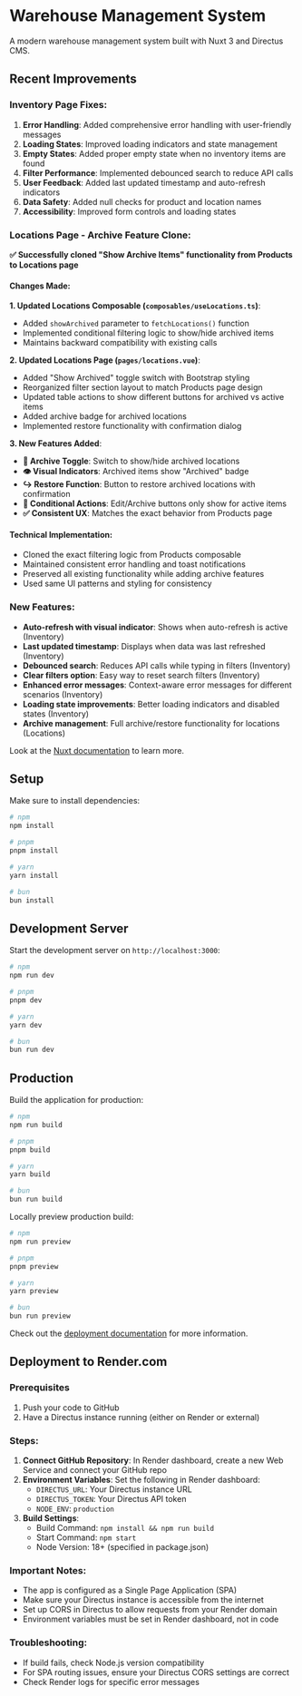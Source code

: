 # Warehouse Management System

A modern warehouse management system built with Nuxt 3 and Directus CMS.

## Recent Improvements

### Inventory Page Fixes:
1. **Error Handling**: Added comprehensive error handling with user-friendly messages
2. **Loading States**: Improved loading indicators and state management
3. **Empty States**: Added proper empty state when no inventory items are found
4. **Filter Performance**: Implemented debounced search to reduce API calls
5. **User Feedback**: Added last updated timestamp and auto-refresh indicators
6. **Data Safety**: Added null checks for product and location names
7. **Accessibility**: Improved form controls and loading states

### Locations Page - Archive Feature Clone:
**✅ Successfully cloned "Show Archive Items" functionality from Products to Locations page**

#### Changes Made:

**1. Updated Locations Composable (`composables/useLocations.ts`)**:
- Added `showArchived` parameter to `fetchLocations()` function
- Implemented conditional filtering logic to show/hide archived items
- Maintains backward compatibility with existing calls

**2. Updated Locations Page (`pages/locations.vue`)**:
- Added "Show Archived" toggle switch with Bootstrap styling
- Reorganized filter section layout to match Products page design
- Updated table actions to show different buttons for archived vs active items
- Added archive badge for archived locations
- Implemented restore functionality with confirmation dialog

**3. New Features Added**:
- **🔄 Archive Toggle**: Switch to show/hide archived locations
- **👁️ Visual Indicators**: Archived items show "Archived" badge
- **↪️ Restore Function**: Button to restore archived locations with confirmation
- **🎯 Conditional Actions**: Edit/Archive buttons only show for active items
- **✅ Consistent UX**: Matches the exact behavior from Products page

#### Technical Implementation:
- Cloned the exact filtering logic from Products composable
- Maintained consistent error handling and toast notifications
- Preserved all existing functionality while adding archive features
- Used same UI patterns and styling for consistency

### New Features:
- **Auto-refresh with visual indicator**: Shows when auto-refresh is active (Inventory)
- **Last updated timestamp**: Displays when data was last refreshed (Inventory)
- **Debounced search**: Reduces API calls while typing in filters (Inventory)
- **Clear filters option**: Easy way to reset search filters (Inventory)
- **Enhanced error messages**: Context-aware error messages for different scenarios (Inventory)
- **Loading state improvements**: Better loading indicators and disabled states (Inventory)
- **Archive management**: Full archive/restore functionality for locations (Locations)

Look at the [Nuxt documentation](https://nuxt.com/docs/getting-started/introduction) to learn more.

## Setup

Make sure to install dependencies:

```bash
# npm
npm install

# pnpm
pnpm install

# yarn
yarn install

# bun
bun install
```

## Development Server

Start the development server on `http://localhost:3000`:

```bash
# npm
npm run dev

# pnpm
pnpm dev

# yarn
yarn dev

# bun
bun run dev
```

## Production

Build the application for production:

```bash
# npm
npm run build

# pnpm
pnpm build

# yarn
yarn build

# bun
bun run build
```

Locally preview production build:

```bash
# npm
npm run preview

# pnpm
pnpm preview

# yarn
yarn preview

# bun
bun run preview
```

Check out the [deployment documentation](https://nuxt.com/docs/getting-started/deployment) for more information.

## Deployment to Render.com

### Prerequisites
1. Push your code to GitHub
2. Have a Directus instance running (either on Render or external)

### Steps:
1. **Connect GitHub Repository**: In Render dashboard, create a new Web Service and connect your GitHub repo
2. **Environment Variables**: Set the following in Render dashboard:
   - `DIRECTUS_URL`: Your Directus instance URL
   - `DIRECTUS_TOKEN`: Your Directus API token
   - `NODE_ENV`: `production`
3. **Build Settings**:
   - Build Command: `npm install && npm run build`
   - Start Command: `npm start`
   - Node Version: 18+ (specified in package.json)

### Important Notes:
- The app is configured as a Single Page Application (SPA)
- Make sure your Directus instance is accessible from the internet
- Set up CORS in Directus to allow requests from your Render domain
- Environment variables must be set in Render dashboard, not in code

### Troubleshooting:
- If build fails, check Node.js version compatibility
- For SPA routing issues, ensure your Directus CORS settings are correct
- Check Render logs for specific error messages

